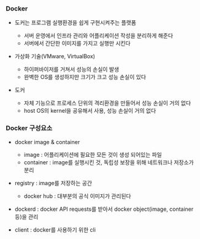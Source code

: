 ### Docker
- 도커는 프로그램 실행환경을 쉽게 구현시켜주는 플랫폼
	- 서버 운영에서 인프라 관리와 어플리케이션 작성을 분리하게 해준다
	- 서버에서 간단한 이미지를 가지고 실행만 시킨다
	
- 가상화 기술(VMware, VirtualBox)
	- 하이퍼바이저를 거쳐서 성능의 손실이 발생
	- 완벽한 OS를 생성하지만 크기가 크고 성능 손실이 있다

- 도커
	- 자체 기능으로 프로세스 단위의 격리환경을 만들어서 성능 손실이 거의 없다
	- host OS의 kernel을 공유해서 사용, 성능 손실이 거의 없다
### Docker 구성요소
- docker image & container
	- image : 어플리케이션에 필요한 모든 것이 생성 되어있는 파일
	- container : image를 실행시킨 것, 독립성 보장을 위해 네트워크나 저장소가 분리

- registry : image를 저장하는 공간
	- docker hub : 대부분의 공식 이미지가 관리된다
- dockerd : docker API requests를 받아서 docker object(image, container등)을 관리
- client : docker를 사용하기 위한 cli

